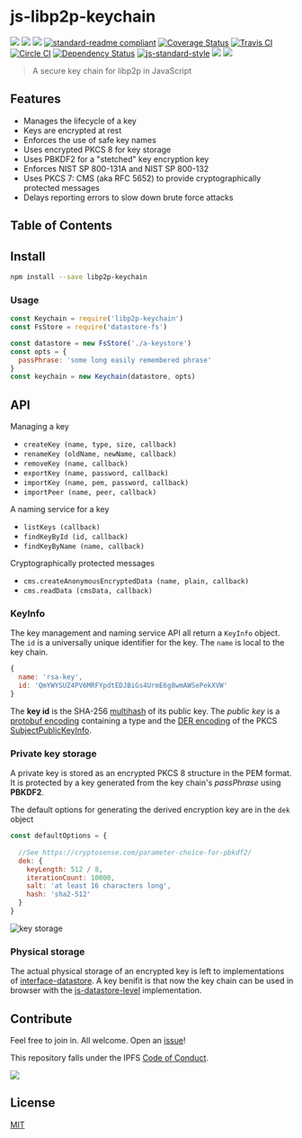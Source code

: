 # js-libp2p-keychain

[![](https://img.shields.io/badge/made%20by-Protocol%20Labs-blue.svg?style=flat-square)](http://ipn.io)
[![](https://img.shields.io/badge/project-IPFS-blue.svg?style=flat-square)](http://ipfs.io/)
[![](https://img.shields.io/badge/freenode-%23ipfs-blue.svg?style=flat-square)](http://webchat.freenode.net/?channels=%23ipfs)
[![standard-readme compliant](https://img.shields.io/badge/standard--readme-OK-green.svg?style=flat-square)](https://github.com/RichardLitt/standard-readme)
[![Coverage Status](https://coveralls.io/repos/github/libp2p/js-libp2p-keychain/badge.svg?branch=master)](https://coveralls.io/github/libp2p/js-libp2p-keychain?branch=master)
[![Travis CI](https://travis-ci.org/libp2p/js-libp2p-keychain.svg?branch=master)](https://travis-ci.org/libp2p/js-libp2p-keychain)
[![Circle CI](https://circleci.com/gh/libp2p/js-libp2p-keychain.svg?style=svg)](https://circleci.com/gh/libp2p/js-libp2p-keychain)
[![Dependency Status](https://david-dm.org/libp2p/js-libp2p-keychain.svg?style=flat-square)](https://david-dm.org/libp2p/js-libp2p-keychain)
[![js-standard-style](https://img.shields.io/badge/code%20style-standard-brightgreen.svg?style=flat-square)](https://github.com/feross/standard)
![](https://img.shields.io/badge/npm-%3E%3D3.0.0-orange.svg?style=flat-square)
![](https://img.shields.io/badge/Node.js-%3E%3D6.0.0-orange.svg?style=flat-square)

> A secure key chain for libp2p in JavaScript

## Features

- Manages the lifecycle of a key
- Keys are encrypted at rest
- Enforces the use of safe key names
- Uses encrypted PKCS 8 for key storage
- Uses PBKDF2 for a "stetched" key encryption key
- Enforces NIST SP 800-131A and NIST SP 800-132
- Uses PKCS 7: CMS (aka RFC 5652) to provide cryptographically protected messages
- Delays reporting errors to slow down brute force attacks

## Table of Contents

## Install

```sh
npm install --save libp2p-keychain
```

### Usage

```js
const Keychain = require('libp2p-keychain')
const FsStore = require('datastore-fs')

const datastore = new FsStore('./a-keystore')
const opts = {
  passPhrase: 'some long easily remembered phrase'
}
const keychain = new Keychain(datastore, opts)
```

## API

Managing a key

- `createKey (name, type, size, callback)`
- `renameKey (oldName, newName, callback)`
- `removeKey (name, callback)`
- `exportKey (name, password, callback)`
- `importKey (name, pem, password, callback)`
- `importPeer (name, peer, callback)`

A naming service for a key

- `listKeys (callback)`
- `findKeyById (id, callback)`
- `findKeyByName (name, callback)`

Cryptographically protected messages

- `cms.createAnonymousEncryptedData (name, plain, callback)`
- `cms.readData (cmsData, callback)`

### KeyInfo

The key management and naming service API all return a `KeyInfo` object.  The `id` is a universally unique identifier for the key.  The `name` is local to the key chain.

```js
{
  name: 'rsa-key',
  id: 'QmYWYSUZ4PV6MRFYpdtEDJBiGs4UrmE6g8wmAWSePekXVW'
}
```

The **key id** is the SHA-256 [multihash](https://github.com/multiformats/multihash) of its public key. The *public key* is a [protobuf encoding](https://github.com/libp2p/js-libp2p-crypto/blob/master/src/keys/keys.proto.js) containing a type and the [DER encoding](https://en.wikipedia.org/wiki/X.690) of the PKCS [SubjectPublicKeyInfo](https://www.ietf.org/rfc/rfc3279.txt).

### Private key storage

A private key is stored as an encrypted PKCS 8 structure in the PEM format. It is protected by a key generated from the key chain's *passPhrase* using **PBKDF2**.

The default options for generating the derived encryption key are in the `dek` object
```js
const defaultOptions = {
  
  //See https://cryptosense.com/parameter-choice-for-pbkdf2/
  dek: {
    keyLength: 512 / 8,
    iterationCount: 10000,
    salt: 'at least 16 characters long',
    hash: 'sha2-512'
  }
}
```

![key storage](./doc/private-key.png?raw=true)

### Physical storage

The actual physical storage of an encrypted key is left to implementations of [interface-datastore](https://github.com/ipfs/interface-datastore/).  A key benifit is that now the key chain can be used in browser with the [js-datastore-level](https://github.com/ipfs/js-datastore-level) implementation.

## Contribute

Feel free to join in. All welcome. Open an [issue](https://github.com/libp2p/js-libp2p-crypto/issues)!

This repository falls under the IPFS [Code of Conduct](https://github.com/ipfs/community/blob/master/code-of-conduct.md).

[![](https://cdn.rawgit.com/jbenet/contribute-ipfs-gif/master/img/contribute.gif)](https://github.com/ipfs/community/blob/master/contributing.md)

## License

[MIT](LICENSE)
